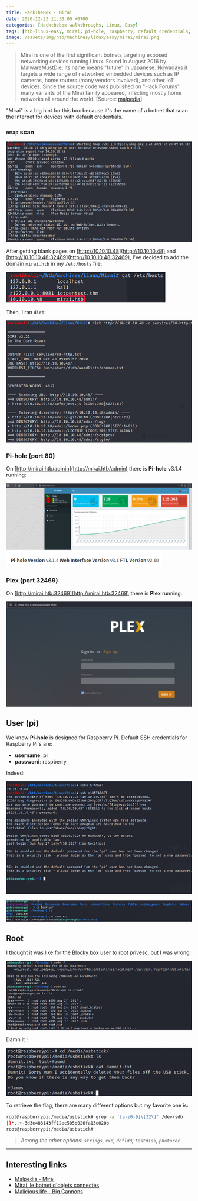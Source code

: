 ```yaml
---
title: HackTheBox - Mirai
date: 2020-12-23 11:30:00 +0700
categories: [Hackthebox walkthroughs, Linux, Easy]
tags: [htb-linux-easy, mirai, pi-hole, raspberry, default credentials, file recovery, writeup, oscp-prep]
image: /assets/img/htb/machines/linux/easy/mirai/mirai.png 
---
```



> Mirai is one of the first significant botnets targeting exposed networking devices running Linux. Found in August 2016 by MalwareMustDie, its name means "future" in Japanese. Nowadays it targets a wide range of networked embedded devices such as IP cameras, home routers (many vendors involved), and other IoT devices. Since the source code was published on "Hack Forums" many variants of the Mirai family appeared, infecting mostly home networks all around the world. [Source: [malpedia](https://malpedia.caad.fkie.fraunhofer.de/details/elf.mirai)]

"Mirai" is a big hint for this box because it's the name of a botnet that scan the Internet for devices with default credentials.

### `nmap` scan

![nmap](/assets/img/htb/machines/linux/easy/mirai/nmap.png)

After getting blank pages on [http://10.10.10.48](http://10.10.10.48) and [http://10.10.10.48:32469](http://10.10.10.48:32469), I've decided to add the domain `mirai.htb` in my `/etc/hosts` file:

![/etc/hosts](/assets/img/htb/machines/linux/easy/mirai/etc-hosts.png)

Then, I ran `dirb`:

![dirb](/assets/img/htb/machines/linux/easy/mirai/dirb.png)

### Pi-hole (port 80) 

On [http://mirai.htb/admin](http://mirai.htb/admin) there is **Pi-hole** v3.1.4 running:

![pi-hole](/assets/img/htb/machines/linux/easy/mirai/pi-hole.png)
![pi-hole version](/assets/img/htb/machines/linux/easy/mirai/pi-hole-version-web-ui.png)


### Plex (port 32469) 

On [http://mirai.htb:32469](http://mirai.htb:32469) there is **Plex** running:

![plex](/assets/img/htb/machines/linux/easy/mirai/plex.png)

## User (pi)

We know **Pi-hole** is designed for Raspberry Pi. Default SSH credentials for Raspberry Pi's are:
- **username**: pi
- **password**: raspberry

Indeed:

![ssh](/assets/img/htb/machines/linux/easy/mirai/ssh.png)

![user.txt](/assets/img/htb/machines/linux/easy/mirai/user-proof.png)

## Root

I thought it was like for the [Blocky box](/htb-blocky/#root) user to root privesc, but I was wrong: 

![sudo](/assets/img/htb/machines/linux/easy/mirai/sudo.png)

Damn it !

![Damnit](/assets/img/htb/machines/linux/easy/mirai/damnit.png)

To retrieve the flag, there are many different options but my favorite one is:

```bash
root@raspberrypi:/media/usbstick# grep -a '[a-z0-9]\{32\}' /dev/sdb 
|}*,.+-3d3e483143ff12ec505d026fa13e020b
root@raspberrypi:/media/usbstick#
```

> _Among the other options: `strings`, `xxd`, `dcfldd`, `testdisk`, `photorec`_
___

## Interesting links

- [Malpedia - Mirai](https://malpedia.caad.fkie.fraunhofer.de/details/elf.mirai)
- [Mirai, le botnet d'objets connectés](https://www.comptoirsecu.fr/podcast/%C3%A9pisode-39-mirai-le-botnet-dobjets-connect%C3%A9s/)
- [Malicious.life - Big Cannons](https://malicious.life/episode/episode-4-big-cannons-small-phish/)

